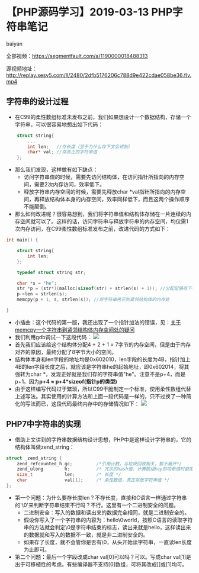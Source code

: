 # **【PHP源码学习】2019-03-13 PHP字符串笔记**
baiyan

全部视频：https://segmentfault.com/a/1190000018488313

源视频地址：http://replay.xesv5.com/ll/2480/2dfb5176206c788d9e422cdae058be36.flv.mp4

## 字符串的设计过程
 - 在C99的柔性数组标准未发布之前，我们如果想设计一个数据结构，存储一个字符串，可以很容易地想出如下代码：
```c
    struct string{
		...
        int len;   //存长度（至于为什么存下文会讲到）
        char* val; //存真正的字符串值
    };
```
 - 那么我们发现，这样做有如下缺点：
    - 访问字符串值的时候，需要先访问结构体，在访问指针所指向的内存空间，需要2次内存访问，效率低下。
    - 释放字符串内存空间的时候，需要先释放char \*val指针所指向的内存空间，再释放结构体本身的内存空间，效率同样低下，而且这两个操作顺序不能颠倒。
  - 那么如何改进呢？很容易想到，我们将字符串值和结构体存储在一片连续的内存空间就可以了。这样的话，访问字符串与释放字符串的内存空间，均仅需1次内存访问，在C99柔性数组标准发布之前，改进代码的方式如下：
```c
int main() {

    struct string{
        int len;
    };

    typedef struct string str;

    char *s = "he";
    str *p = (str*)(malloc(sizeof(str) + strlen(s) + 1)); //分配足够存下一个字符串的结构体
    p->len = strlen(s);
    memcpy(p + 1, s, strlen(s)); //将字符串拷贝到紧邻结构体的内存处

}
```
 - 小插曲：这个代码的第一版，我还出现了一个指针加法的错误，见：[关于memcpy一个字符串到紧邻结构体内存空间处的疑问](https://segmentfault.com/q/1010000018945285)
 - 我们利用gdb调试一下这段代码：
![](http://pq370w15r.bkt.clouddn.com/notebook/2019/4/22/1555925039228.png)
 - 首先我们应该给这个结构体分配4 + 2 + 1 = 7字节的内存空间，但是由于内存对齐的原因，最终分配了8字节大小的空间。
 - 结构体本身和len字段的地址均是0x602010，len字段的长度为4B，指针加上4B的len字段长度之后，就应该是字符串he的起始地址，即0x602014，将其强转为char \*，发现正好就是我们存的字符串值"he"。注意不是p+4，而是p+1。因为**p+4 = p+4*sizeof(指针p的类型)**
 - 由于这样编写代码过于繁琐，所以C99干脆制定一个标准，使用柔性数组代替上述写法。其实使用的计算方法和上面一段代码是一样的，只不过换了一种简化的写法而已，这段代码最终内存中的存储情况如下：
![](http://pq370w15r.bkt.clouddn.com/notebook/2019/4/22/1555925158647.png)
## PHP7中字符串的实现
 - 借助上文讲到的字符串数据结构设计思想，PHP中是这样设计字符串的，它的结构体叫做zend_string：
```c
struct _zend_string {
	zend_refcounted_h gc;         /*引用计数，与垃圾回收相关，暂不展开*/
	zend_ulong        h;          /* 冗余的hash值，计算数组key的哈希值时避免重复计算*/
	size_t            len;        /* 长度 */
	char              val[1];     /* 柔性数组，真正存放字符串值 */
};
```
 - 第一个问题：为什么要存长度len？不存长度，直接和C语言一样通过字符串的'\0'来判断字符串结束不行吗？不行。这里有一个二进制安全的问题。
    - 二进制安全：写入的数据和读出来的数据完全相同，就是二进制安全的。
    - 假设你写入了一个字符串的内容为：hello\0world，按照C语言的读取字符串的方法就会判定\0是字符串结束的标志，读出来就是hello，这样读出来的数据就和写入的数据不一致，就是非二进制安全的。
    - 如果存了长度，就不会管你是否有\0，从头开始读字符串，一直读len长度为止即可。
 - 第二个问题：最后一个字段改成char val\[0]可以吗？可以。写成char val\[1]是出于可移植性的考虑。有些编译器不支持\[0]数组，可将其改成\[]或\[1]均可。